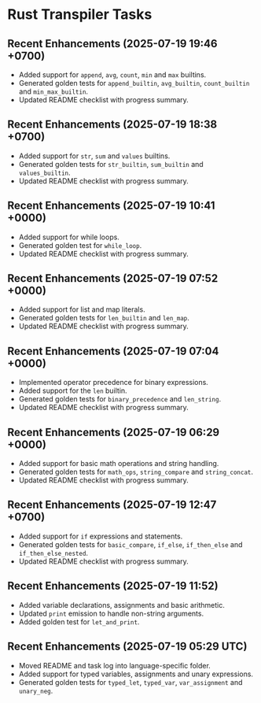 # Rust Transpiler Tasks

## Recent Enhancements (2025-07-19 19:46 +0700)
- Added support for `append`, `avg`, `count`, `min` and `max` builtins.
- Generated golden tests for `append_builtin`, `avg_builtin`, `count_builtin` and `min_max_builtin`.
- Updated README checklist with progress summary.

## Recent Enhancements (2025-07-19 18:38 +0700)
- Added support for `str`, `sum` and `values` builtins.
- Generated golden tests for `str_builtin`, `sum_builtin` and `values_builtin`.
- Updated README checklist with progress summary.

## Recent Enhancements (2025-07-19 10:41 +0000)
- Added support for while loops.
- Generated golden test for `while_loop`.
- Updated README checklist with progress summary.

## Recent Enhancements (2025-07-19 07:52 +0000)
- Added support for list and map literals.
- Generated golden tests for `len_builtin` and `len_map`.
- Updated README checklist with progress summary.

## Recent Enhancements (2025-07-19 07:04 +0000)
- Implemented operator precedence for binary expressions.
- Added support for the `len` builtin.
- Generated golden tests for `binary_precedence` and `len_string`.
- Updated README checklist with progress summary.

## Recent Enhancements (2025-07-19 06:29 +0000)
- Added support for basic math operations and string handling.
- Generated golden tests for `math_ops`, `string_compare` and `string_concat`.
- Updated README checklist with progress summary.

## Recent Enhancements (2025-07-19 12:47 +0700)
- Added support for `if` expressions and statements.
- Generated golden tests for `basic_compare`, `if_else`, `if_then_else` and `if_then_else_nested`.
- Updated README checklist with progress summary.

## Recent Enhancements (2025-07-19 11:52)
- Added variable declarations, assignments and basic arithmetic.
- Updated `print` emission to handle non-string arguments.
- Added golden test for `let_and_print`.

## Recent Enhancements (2025-07-19 05:29 UTC)
- Moved README and task log into language-specific folder.
- Added support for typed variables, assignments and unary expressions.
- Generated golden tests for `typed_let`, `typed_var`, `var_assignment` and `unary_neg`.

